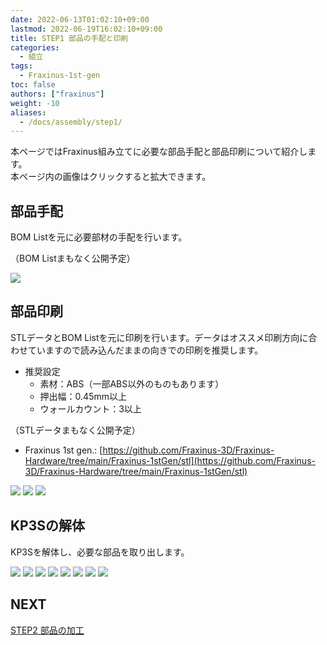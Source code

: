 ```yaml
---
date: 2022-06-13T01:02:10+09:00
lastmod: 2022-06-19T16:02:10+09:00
title: STEP1 部品の手配と印刷
categories:
  - 組立
tags:
  - Fraxinus-1st-gen
toc: false
authors: ["fraxinus"]
weight: -10
aliases:
  - /docs/assembly/step1/
---
```



本ページではFraxinus組み立てに必要な部品手配と部品印刷について紹介します。  
本ページ内の画像はクリックすると拡大できます。

## 部品手配

BOM Listを元に必要部材の手配を行います。

（BOM Listまもなく公開予定）

![](/images/fraxinus-assembly-1-procurement-list.jpg)

## 部品印刷

STLデータとBOM Listを元に印刷を行います。データはオススメ印刷方向に合わせていますので読み込んだままの向きでの印刷を推奨します。  

* 推奨設定
  * 素材：ABS（一部ABS以外のものもあります）
  * 押出幅：0.45mm以上
  * ウォールカウント：3以上

（STLデータまもなく公開予定）

* Fraxinus 1st gen.: [https://github.com/Fraxinus-3D/Fraxinus-Hardware/tree/main/Fraxinus-1stGen/stl](https://github.com/Fraxinus-3D/Fraxinus-Hardware/tree/main/Fraxinus-1stGen/stl)

![](/images/fraxinus-assembly-1-print-list.jpg)
![](/images/fraxinus-assembly-1-print-jig.jpg)
![](/images/fraxinus-assembly-1-print-colored.jpg)

## KP3Sの解体

KP3Sを解体し、必要な部品を取り出します。

![](/images/fraxinus-assembly-1-teardown-kp3s-1.jpg)
![](/images/fraxinus-assembly-1-teardown-kp3s-2.jpg)
![](/images/fraxinus-assembly-1-teardown-kp3s-3.jpg)
![](/images/fraxinus-assembly-1-teardown-kp3s-4.jpg)
![](/images/fraxinus-assembly-1-teardown-kp3s-5.jpg)
![](/images/fraxinus-assembly-1-teardown-kp3s-6.jpg)
![](/images/fraxinus-assembly-1-teardown-kp3s-7.jpg)
![](/images/fraxinus-assembly-1-teardown-kp3s-8.jpg)

## NEXT

[STEP2 部品の加工](../step2)
